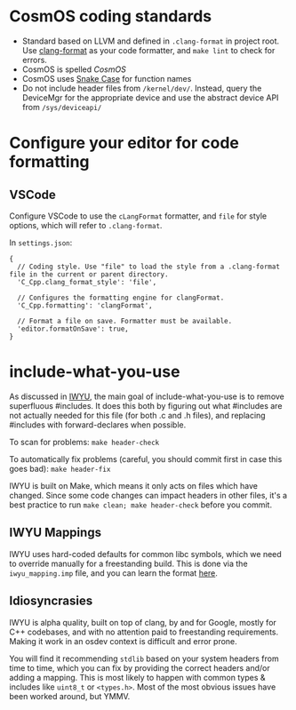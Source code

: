 # CosmOS coding standards

- Standard based on LLVM and defined in `.clang-format` in project root. Use [clang-format](https://clang.llvm.org/docs/ClangFormat.html) as your code formatter, and `make lint` to check for errors.
- CosmOS is spelled <i>CosmOS</i>
- CosmOS uses [Snake Case](https://en.wikipedia.org/wiki/Snake_case) for function names
- Do not include header files from `/kernel/dev/`. Instead, query the DeviceMgr for the appropriate device and use the abstract device API from `/sys/deviceapi/`

# Configure your editor for code formatting

## VSCode

Configure VSCode to use the `cLangFormat` formatter, and `file` for style options, which will refer to `.clang-format`.

In `settings.json`:

```json5
{
  // Coding style. Use "file" to load the style from a .clang-format file in the current or parent directory.
  'C_Cpp.clang_format_style': 'file',

  // Configures the formatting engine for clangFormat.
  'C_Cpp.formatting': 'clangFormat',

  // Format a file on save. Formatter must be available.
  'editor.formatOnSave': true,
}
```

# include-what-you-use

As discussed in [IWYU](https://include-what-you-use.org/), the main goal of include-what-you-use is to remove superfluous #includes. It does this both by figuring out what #includes are not actually needed for this file (for both .c and .h files), and replacing #includes with forward-declares when possible.

To scan for problems:
`make header-check`

To automatically fix problems (careful, you should commit first in case this goes bad):
`make header-fix`

IWYU is built on Make, which means it only acts on files which have changed. Since some code changes can impact headers in other files, it's a best practice to run `make clean; make header-check` before you commit.

## IWYU Mappings

IWYU uses hard-coded defaults for common libc symbols, which we need to override manually for a freestanding build. This is done via the `iwyu_mapping.imp` file,
and you can learn the format [here](https://github.com/include-what-you-use/include-what-you-use/blob/master/docs/IWYUMappings.md).

## Idiosyncrasies

IWYU is alpha quality, built on top of clang, by and for Google, mostly for C++ codebases, and with no attention paid to freestanding requirements. Making it work in an osdev context is difficult and error prone.

You will find it recommending `stdlib` based on your system headers from time to time, which you can fix by providing the correct headers and/or adding a mapping. This is most likely to happen with common types & includes like `uint8_t` or `<types.h>`. Most of the most obvious issues have been worked around, but YMMV.
